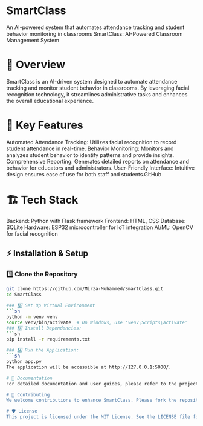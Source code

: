 # SmartClass
An AI-powered system that automates attendance tracking and student behavior monitoring in classrooms
SmartClass: AI-Powered Classroom Management System
# 📌 Overview
SmartClass is an AI-driven system designed to automate attendance tracking and monitor student behavior in classrooms. By leveraging facial recognition technology, it streamlines administrative tasks and enhances the overall educational experience.​

# 🌟 Key Features
Automated Attendance Tracking: Utilizes facial recognition to record student attendance in real-time.​
Behavior Monitoring: Monitors and analyzes student behavior to identify patterns and provide insights.​
Comprehensive Reporting: Generates detailed reports on attendance and behavior for educators and administrators.​
User-Friendly Interface: Intuitive design ensures ease of use for both staff and students.​
GitHub
# 🏗️ Tech Stack
Backend: Python with Flask framework​
Frontend: HTML, CSS​
Database: SQLite​
Hardware: ESP32 microcontroller for IoT integration​
AI/ML: OpenCV for facial recognition​
## ⚡ Installation & Setup

### 1️⃣ Clone the Repository

```sh
git clone https://github.com/Mirza-Muhammed/SmartClass.git
cd SmartClass

### 2️⃣ Set Up Virtual Environment 
```sh
python -m venv venv
source venv/bin/activate  # On Windows, use 'venv\Scripts\activate'
### 3️⃣ Install Dependencies:
```sh
pip install -r requirements.txt

### 4️⃣ Run the Application:
```sh
python app.py
The application will be accessible at http://127.0.0.1:5000/.

# 📄 Documentation
For detailed documentation and user guides, please refer to the project's GitHub repository.

# 🤝 Contributing
We welcome contributions to enhance SmartClass. Please fork the repository and submit a pull request with your improvements.

# 🛡️ License
This project is licensed under the MIT License. See the LICENSE file for details.
